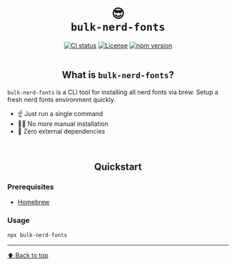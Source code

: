 <h1 id="top" align="center">😎<br/><code>bulk-nerd-fonts</code></h1>

<div align="center">
  <a href="https://github.com/yusuke99/bulk-nerd-fonts/actions?query=workflow%3ACI"><img src="https://img.shields.io/github/actions/workflow/status/yusuke99/bulk-nerd-fonts/ci.yml" alt="CI status"></a>
  <a href="https://opensource.org/licenses/MIT"><img src="https://img.shields.io/npm/l/bulk-nerd-fonts" alt="License"></a>
  <a href="https://www.npmjs.com/package/bulk-nerd-fonts"><img src="https://img.shields.io/npm/v/bulk-nerd-fonts" alt="npm version"></a>
</div>

<br/>

<h2 align="center">What is <code>bulk-nerd-fonts</code>?</h2>

`bulk-nerd-fonts` is a CLI tool for installing all nerd fonts via brew. Setup a fresh nerd fonts environment quickly.

- ☝️ Just run a single command
- 🏄‍♂️ No more manual installation
- 🦄 Zero external dependencies

<br/>

<h2 align="center">Quickstart</h2>

### Prerequisites

- [Homebrew](https://brew.sh/)

### Usage

```sh
npx bulk-nerd-fonts
```

---

[⬆️ Back to top](#top)
